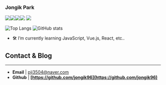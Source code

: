### Jongik Park

<!--
**jongik96/jongik96** is a ✨ _special_ ✨ repository because its `README.md` (this file) appears on your GitHub profile.

Here are some ideas to get you started:

- 🔭 I’m currently working on ...

- 👯 I’m looking to collaborate on ...
- 🤔 I’m looking for help with ...
- 💬 Ask me about ...
- 📫 How to reach me: ...
- 😄 Pronouns: ...
- ⚡ Fun fact: ...
-->

<img src="https://img.shields.io/badge/JS-F7DF1E?style=for-the-badge&logo=JavaScript&logoColor=white"><img src="https://img.shields.io/badge/Vue-4FC08D?style=for-the-badge&logo=Vue.js&logoColor=white"><img src="https://img.shields.io/badge/React-61DAFB?style=for-the-badge&logo=React&logoColor=white"><img src="https://img.shields.io/badge/Java-007396?style=for-the-badge&logo=Java&logoColor=white">
<img src="https://img.shields.io/badge/Chart-FF6384?style=for-the-badge&logo=Chart.js&logoColor=white">


![Top Langs](https://github-readme-stats.vercel.app/api/top-langs/?username=jongik96&layout=compact&theme=tokyonight)
![GitHub stats](https://github-readme-stats.vercel.app/api?username=jongik96&show_icons=true&theme=radical)


- 🛠 I’m currently learning JavaScript, Vue.js, React, etc..



## **Contact & Blog**
---

- **Email** | pji3504@naver.com
- **Github** | **[https://github.com/jongik96](https://github.com/jongik96)**
<!-- - **Blog** | [velog](https://velog.io/@pji3504)
           | [Tistory](https://jongik.tistory.com) -->
